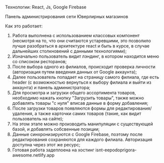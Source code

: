 Технологии: React, Js, Google Firebase 

Панель администрирования сети Юверлирных магазинов

Как это работает:

1. Работа выполнена с использованием классовых компонент (несмотря на то, что они считаются устаревшими, это позволило лучше разобраться в архитектуре react и быть в курсе, в случае дальнейших столкновений с данными технологиями);
2.  Изначально пользователь видит лэндинг,  в котором находится меню со списоком ресторанов;
3. После выбора одного из филиалов, происходит проверка личности (авторизация путем введения данных от Google аккаунта);
4. Далее пользователь попадает на страницу самого филиала, где есть header (с возможностью вернуться к выбору филиала и выйти из аккаунта) и панель администратора;
5. Для просмотра и загрузки общего ассортимента товаров, необходимо нажать кнопку "Загрузить товары", также можно добавлять товары "с нуля" вписав данные в форму добавления;
6. После загрузки товаров появляются формы для редактирования/удаления, а также карточки самих товаров (такие, как видит пользователь на сайте);
7. На этом этапе можно производить манипуляции с существующей базой, и добавлять собсвенные позиции;
8. Данные синхронизируются с Google Firebase, поэтому после редактирования сохраняются для каждого филиала. Авторизация доступна через этот же ресурс;
9. Готовая работа задеплоена на хостинг isnt-eepodoprigora-awesome.netlify.app
